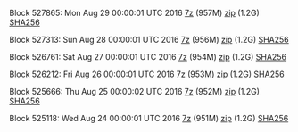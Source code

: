 Block 527865: Mon Aug 29 00:00:01 UTC 2016 [7z](https://transfer.sh/fkbV3/bootstrap.dat.20160829.7z) (957M) [zip](https://transfer.sh/iaNW1/bootstrap.dat.20160829.zip) (1.2G) [SHA256](https://transfer.sh/oCVQF/sha256.txt)

Block 527313: Sun Aug 28 00:00:01 UTC 2016 [7z](https://transfer.sh/12GVhX/bootstrap.dat.20160828.7z) (956M) [zip](https://transfer.sh/Dkvx7/bootstrap.dat.20160828.zip) (1.2G) [SHA256](https://transfer.sh/viRmu/sha256.txt)

Block 526761: Sat Aug 27 00:00:01 UTC 2016 [7z](https://transfer.sh/qp7XI/bootstrap.dat.20160827.7z) (954M) [zip](https://transfer.sh/J5pBu/bootstrap.dat.20160827.zip) (1.2G) [SHA256](https://transfer.sh/4M9ks/sha256.txt)

Block 526212: Fri Aug 26 00:00:01 UTC 2016 [7z](https://transfer.sh/fxPBb/bootstrap.dat.20160826.7z) (953M) [zip](https://transfer.sh/probe/bootstrap.dat.20160826.zip) (1.2G) [SHA256](https://transfer.sh/5zkH3/sha256.txt)

Block 525666: Thu Aug 25 00:00:02 UTC 2016 [7z](https://transfer.sh/60qW4/bootstrap.dat.20160825.7z) (952M) [zip](https://transfer.sh/YIDRm/bootstrap.dat.20160825.zip) (1.2G) [SHA256](https://transfer.sh/DEETS/sha256.txt)

Block 525118: Wed Aug 24 00:00:01 UTC 2016 [7z](https://transfer.sh/11dgrw/bootstrap.dat.20160824.7z) (951M) [zip](https://transfer.sh/BaW7f/bootstrap.dat.20160824.zip) (1.2G) [SHA256](https://transfer.sh/JM6kc/sha256.txt)
